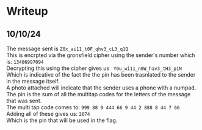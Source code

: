 # Writeup
## 10/10/24

The message sent is ``Z0x_ai11_t0F_qhv3_cL3_q1Q`` <br>
This is encrpted via the gronsfield cipher using the sender's number which is: ``13406997094``<br>
Decrypting this using the cipher gives us `` Y0u_wi11_n0W_hav3_tH3_p1N``<br>
Which is indicative of the fact the the pin has been trasnlated to the sender in the message itself.<br>
A photo attached will indicate that the sender uses a phone with a numpad.<br>
The pin is the sum of all the multitap codes for the letters of the message that was sent.<br>
The multi tap code comes to: ``999 88 9 444 66 9 44 2 888 8 44 7 66``<br>
Adding all of these gives us: ``2674``<br>
Which is the pin that will be used in the flag.<br>
